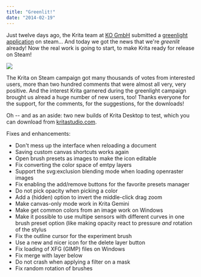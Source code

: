 ```yaml
---
title: "Greenlit!"
date: "2014-02-19"
---
```


Just twelve days ago, the Krita team at [KO GmbH](http://www.kritastudio.com) submitted a [greenlight application](http://krita.org/item/213-krita-on-steam) on steam... And today we got the news that we're _greenlit_ already! Now the real work is going to start, to make Krita ready for release on Steam!

[![](/images/posts/2014/greenlit.png)](http://steamcommunity.com/sharedfiles/filedetails/?id=225403385)

The Krita on Steam campaign got many thousands of votes from interested users, more than two hundred comments that were almost all very, very positive. And the interest Krita garnered during the greenlight campaign brought us alread a huge number of new users, too! Thanks everyone for the support, for the comments, for the suggestions, for the downloads!

Oh -- and as an aside: two new builds of Krita Desktop to test, which you can download from [kritastudio.com](http://kritastudio.com/desktop.html).  
  
Fixes and enhancements:

- Don't mess up the interface when reloading a document
- Saving custom canvas shortcuts works again
- Open brush presets as images to make the icon editable
- Fix converting the color space of emtpy layers
- Support the svg:exclusion blending mode when loading openraster images
- Fix enabling the add/remove buttons for the favorite presets manager
- Do not pick opacity when picking a color
- Add a (hidden) option to invert the middle-click drag zoom
- Make canvas-only mode work in Krita Gemini
- Make get common colors from an image work on Windows
- Make it possible to use multipe sensors with different curves in one brush preset option (like making opacity react to pressure _and_ rotation of the stylus
- Fix the outline cursor for the experiment brush
- Use a new and nicer icon for the delete layer button
- Fix loading of XFG (GIMP) files on Windows
- Fix merge with layer below
- Do not crash when applying a filter on a mask
- Fix random rotation of brushes
